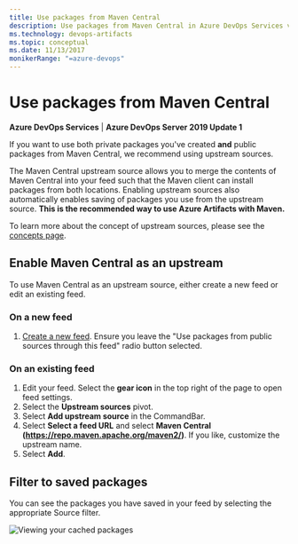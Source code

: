 ```yaml
---
title: Use packages from Maven Central
description: Use packages from Maven Central in Azure DevOps Services via upstream sources
ms.technology: devops-artifacts
ms.topic: conceptual
ms.date: 11/13/2017
monikerRange: "=azure-devops"
---
```


# Use packages from Maven Central

**Azure DevOps Services** | **Azure DevOps Server 2019 Update 1**

If you want to use both private packages you've created **and** public packages from Maven Central, we recommend using upstream sources.

The Maven Central upstream source allows you to merge the contents of Maven Central into your feed such that the Maven client can install packages from both locations. Enabling upstream sources also automatically enables saving of packages you use from the upstream source. **This is the recommended way to use Azure Artifacts with Maven.**

To learn more about the concept of upstream sources, please see the [concepts page](../concepts/upstream-sources.md).

## Enable Maven Central as an upstream

To use Maven Central as an upstream source, either create a new feed or edit an existing feed.

### On a new feed

1. [Create a new feed](../feeds/create-feed.md). Ensure you leave the "Use packages from public sources through this feed" radio button selected.

### On an existing feed

1. Edit your feed. Select the **gear icon** in the top right of the page to open feed settings.
2. Select the **Upstream sources** pivot.
3. Select **Add upstream source** in the CommandBar.
4. Select **Select a feed URL** and select **Maven Central (https://repo.maven.apache.org/maven2/)**. If you like, customize the upstream name.
5. Select **Add**.

## Filter to saved packages

You can see the packages you have saved in your feed by selecting the appropriate Source filter.

![Viewing your cached packages](media/view-cached-packages.png)
